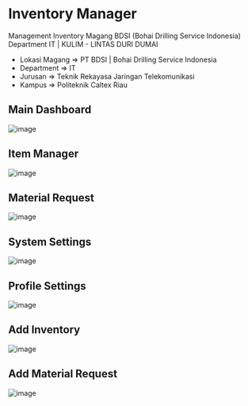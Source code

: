 # Inventory Manager
Management Inventory Magang BDSI (Bohai Drilling Service Indonesia) Department IT | KULIM - LINTAS DURI DUMAI
- Lokasi Magang => PT BDSI | Bohai Drilling Service Indonesia
- Department => IT
- Jurusan => Teknik Rekayasa Jaringan Telekomunikasi
- Kampus => Politeknik Caltex Riau
## Main Dashboard
![image](https://github.com/user-attachments/assets/3469a90e-e765-4d28-bf0d-6d08c6028f95)
## Item Manager
![image](https://github.com/user-attachments/assets/7dd12d9a-63af-446e-9275-c8994886147b)
## Material Request
![image](https://github.com/user-attachments/assets/e95caf48-88fe-4cd2-af52-81fd4ccb6e6b)
## System Settings
![image](https://github.com/user-attachments/assets/3ff4197b-306d-486a-b7d4-aeb36991a053)
## Profile Settings
![image](https://github.com/user-attachments/assets/39f770db-b872-4b0f-bf77-0385b354d60f)
## Add Inventory
![image](https://github.com/user-attachments/assets/ecdd2c29-c19a-4b57-bb27-810df798f9f7)
## Add Material Request
![image](https://github.com/user-attachments/assets/575daf46-de87-432e-a18b-14cb82652780)
